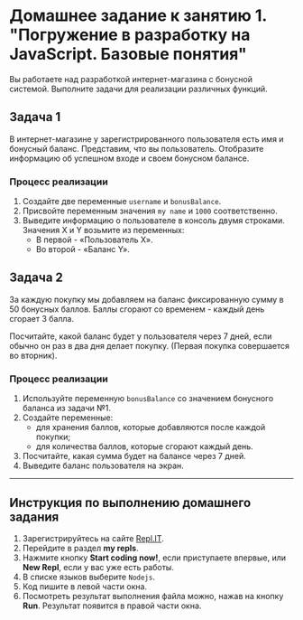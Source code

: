 # Домашнее задание к занятию 1. "Погружение в разработку на JavaScript. Базовые понятия"

Вы работаете над разработкой интернет-магазина с бонусной системой. Выполните задачи для реализации различных функций.

## Задача 1
В интернет-магазине у зарегистрированного пользователя есть имя и бонусный баланс. 
Представим, что вы пользователь. Отобразите информацию об успешном входе и своем бонусном балансе.

### Процесс реализации

1) Создайте две переменные `username` и `bonusBalance`.
1) Присвойте переменным значения `my name` и `1000` соответственно.
1) Выведите информацию о пользователе в консоль двумя строками. Значения X и Y возьмите из переменных:
    * В первой - «Пользователь Х».
    * Во второй - «Баланс Y».


## Задача 2

За каждую покупку мы добавляем на баланс фиксированную сумму в 50 бонусных баллов. 
Баллы сгорают со временем - каждый день сгорает 3 балла.

Посчитайте, какой баланс будет у пользователя через 7 дней, если обычно он раз в два дня делает покупку. (Первая покупка совершается во вторник).

### Процесс реализации

1. Используйте переменную `bonusBalance` со значением бонусного баланса из задачи №1.
2. Создайте переменные:
   * для хранения баллов, которые добавляются после каждой покупки;
   * для количества баллов, которые сгорают каждый день.
3. Посчитайте, какая сумма будет на балансе через 7 дней.
4. Выведите баланс пользователя на экран.


***

## Инструкция по выполнению домашнего задания

1. Зарегистрируйтесь на сайте [Repl.IT](http://repl.it/).
2. Перейдите в раздел **my repls**.
3. Нажмите кнопку **Start coding now!**, если приступаете впервые, или **New Repl**, если у вас уже есть работы.
4. В списке языков выберите `Nodejs`.
5. Код пишите в левой части окна.
6. Посмотреть результат выполнения файла можно, нажав на кнопку **Run**. Результат появится в правой части окна.
